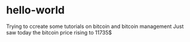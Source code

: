 # hello-world

Trying to ccreate some tutorials on bitcoin and bitcoin management
Just saw today the bitcoin price rising to 11735$
